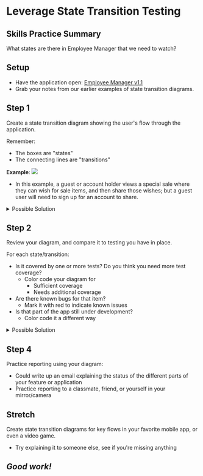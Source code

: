 # Leverage State Transition Testing

## Skills Practice Summary

What states are there in Employee Manager that we need to watch?

## Setup

- Have the application open:
  <a target="\_blank" href="https://devmountain-qa.github.io/employee-manager/1.1_Version/index.html">Employee
  Manager v1.1</a>
- Grab your notes from our earlier examples of state transition diagrams.

## Step 1

Create a state transition diagram showing the user's flow through the
application.

Remember:

- The boxes are "states"
- The connecting lines are "transitions"

**Example**:
<img src="https://devmountain.github.io/qa_student_assignments/assets/stateTransitionExample.png" />

- In this example, a guest or account holder views a special sale where they can
  wish for sale items, and then share those wishes; but a guest user will need
  to sign up for an account to share.

<details  markdown="1"> <summary> Possible Solution </summary>

Your diagram might look different, and that's ok!

<img src="https://devmountain.github.io/qa_student_assignments/assets/emStartingST.png" />

</details>

## Step 2

Review your diagram, and compare it to testing you have in place.

For each state/transition:

- Is it covered by one or more tests? Do you think you need more test coverage?
  - Color code your diagram for
    - Sufficient coverage
    - Needs additional coverage
- Are there known bugs for that item?
  - Mark it with red to indicate known issues
- Is that part of the app still under development?
  - Color code it a different way

<details  markdown="1"> <summary> Possible Solution </summary>

As before, yours might look different, but:

- Red = known bugs
- Blue = needs coverage
- Green = good

<img src="https://devmountain.github.io/qa_student_assignments/assets/emColoredST.png" />

</details>

## Step 4

Practice reporting using your diagram:

- Could write up an email explaining the status of the different parts of your
  feature or application
- Practice reporting to a classmate, friend, or yourself in your mirror/camera

## Stretch

Create state transition diagrams for key flows in your favorite mobile app, or
even a video game.

- Try explaining it to someone else, see if you're missing anything

## **_Good work!_**
